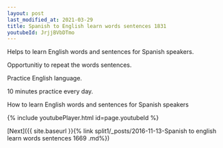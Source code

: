 ```yaml
---
layout: post
last_modified_at: 2021-03-29
title: Spanish to English learn words sentences 1831 
youtubeId: JrjjBVbDTmo
---
```

 
 
Helps to learn English words and sentences for Spanish speakers.

Opportunitiy to repeat the words sentences. 

Practice English language. 
 
10 minutes practice every day. 
 
How to learn English words and sentences for Spanish speakers 
 
{% include youtubePlayer.html id=page.youtubeId %}
 
 
[Next]({{ site.baseurl }}{% link  split1/_posts/2016-11-13-Spanish to english learn words sentences 1669 .md%})
 
